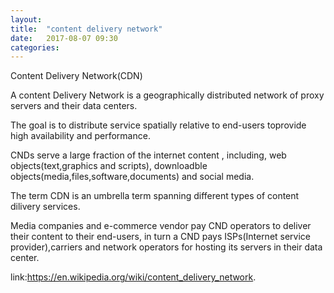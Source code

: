 ```yaml
---
layout: 
title:  "content delivery network"
date:   2017-08-07 09:30
categories: 
---
```


Content Delivery Network(CDN)

A content Delivery Network is a geographically distributed network of proxy servers and their data centers.

The goal is to distribute service spatially relative to end-users toprovide high availability and performance.

CNDs serve a large fraction of the internet content , including, web objects(text,graphics and scripts), downloadble objects(media,files,software,documents) and social media.

The term CDN is an umbrella term spanning different types of content dilivery services.

Media companies and e-commerce vendor pay CND operators to deliver their content to their end-users, in turn a CND pays ISPs(Internet service provider),carriers and network operators for hosting its servers in their data center.

link:https://en.wikipedia.org/wiki/content_delivery_network.
